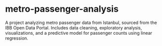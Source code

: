 # metro-passenger-analysis
A project analyzing metro passenger data from Istanbul, sourced from the IBB Open Data Portal. Includes data cleaning, exploratory analysis, visualizations, and a predictive model for passenger counts using linear regression.
